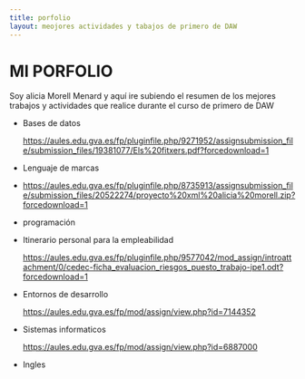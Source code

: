 ```yaml
---
title: porfolio
layout: meojores actividades y tabajos de primero de DAW 
---
```

# **MI PORFOLIO** #
Soy alicia Morell Menard y aquí ire subiendo el resumen de los mejores trabajos y actividades que realice durante el curso de primero de DAW
- Bases de datos

   https://aules.edu.gva.es/fp/pluginfile.php/9271952/assignsubmission_file/submission_files/19381077/Els%20fitxers.pdf?forcedownload=1

- Lenguaje de marcas

- https://aules.edu.gva.es/fp/pluginfile.php/8735913/assignsubmission_file/submission_files/20522274/proyecto%20xml%20alicia%20morell.zip?forcedownload=1

- programación

- Itinerario personal para la empleabilidad

  https://aules.edu.gva.es/fp/pluginfile.php/9577042/mod_assign/introattachment/0/cedec-ficha_evaluacion_riesgos_puesto_trabajo-ipe1.odt?forcedownload=1

- Entornos de desarrollo

   https://aules.edu.gva.es/fp/mod/assign/view.php?id=7144352

- Sistemas informaticos

   https://aules.edu.gva.es/fp/mod/assign/view.php?id=6887000

- Ingles
  
